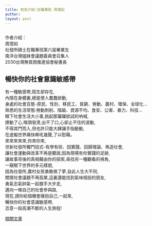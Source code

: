 ```yaml
---
title: 校友介紹:在職專班 周憶如
author: 
layout: post
---
```


<span class="image left"><img src="{{ 'assets/images/alumni/zhou01.jpg' | relative_url }}" alt="" /></span>

作者介紹：  
周憶如  
社發所碩士在職專班第六屆畢業生  
南洋台灣姐妹會議題委員會召集人  
2030台灣無貧困推進協會秘書長

## 暢快你的社會意識敏感帶

 

有一種敏感帶,陌生卻存在,  
內隱在身體裏,總是使人蠢蠢欲動,  
身處的社會百態-原民、性別、移民工、貧窮、勞動、農村、環保、全球化...  
熟悉的生活常態:勞動剝削、階級、資源不均、食安、公害、暴力、科技...  
眼下社會生活大小事,挑起那躍躍欲試的吶喊,  
撩動了心,喉頭發燙,出不了口,心卻止不住的波動,  
不得其門而入,但也許只能大肆讓手指動動,  
在虛擬世界痛快嘶吼幾聲,了以慰藉。  
來來來來來,你來你來,  
世新社發所獨門招式-有學有術、回實踐、回歸理論、再造社會,  
讓社會運動與改革不再是聽說,因為現場有你實踐的足跡,  
讓故事背後的真相藉由你的探索,尋找另一種觀看的視角,  
一窺眼下世界的多元樣貌,  
因為社發所,農村女孩勇敢做了夢,自此人生大不同,  
關懷社會議題不再孤單,這裏還能找到氣味相投的朋友,  
勇氣志氣帥氣一起握手大步走,  
邁向一條自己的社會參與路,  
現在,請你給個機會擁抱自己,一起來,  
暢快你的社會意識敏感帶,  
恣意一段高潮不斷的人生旅程!

[相關文章](http://www.coolloud.org.tw/tag/%E5%91%A8%E6%86%B6%E5%A6%82)